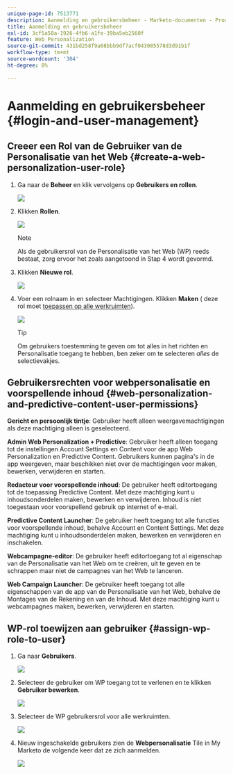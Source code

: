 ```yaml
---
unique-page-id: 7513771
description: Aanmelding en gebruikersbeheer - Marketo-documenten - Productdocumentatie
title: Aanmelding en gebruikersbeheer
exl-id: 3cf5a50a-1926-4fb6-a1fe-39ba5eb2560f
feature: Web Personalization
source-git-commit: 431bd258f9a68bbb9df7acf043085578d3d91b1f
workflow-type: tm+mt
source-wordcount: '304'
ht-degree: 0%

---
```


# Aanmelding en gebruikersbeheer {#login-and-user-management}

## Creeer een Rol van de Gebruiker van de Personalisatie van het Web {#create-a-web-personalization-user-role}

1. Ga naar de **Beheer** en klik vervolgens op **Gebruikers en rollen**.

   ![](assets/image2015-4-28-19-3a50-3a49.png)

1. Klikken **Rollen**.

   ![](assets/image2015-4-28-19-3a57-3a58.png)

   >[!NOTE]
   >
   >Als de gebruikersrol van de Personalisatie van het Web (WP) reeds bestaat, zorg ervoor het zoals aangetoond in Stap 4 wordt gevormd.

1. Klikken **Nieuwe rol**.

   ![](assets/three-1.png)

1. Voer een rolnaam in en selecteer Machtigingen. Klikken **Maken** ( deze rol moet [toepassen op alle werkruimten](/help/marketo/product-docs/administration/users-and-roles/managing-marketo-users.md)).

   ![](assets/four.png)

   >[!TIP]
   >
   >Om gebruikers toestemming te geven om tot alles in het richten en Personalisatie toegang te hebben, ben zeker om te selecteren _alles_ de selectievakjes.

## Gebruikersrechten voor webpersonalisatie en voorspellende inhoud {#web-personalization-and-predictive-content-user-permissions}

**Gericht en persoonlijk tintje**: Gebruiker heeft alleen weergavemachtigingen als deze machtiging alleen is geselecteerd.

**Admin Web Personalization + Predictive**: Gebruiker heeft alleen toegang tot de instellingen Account Settings en Content voor de app Web Personalization en Predictive Content. Gebruikers kunnen pagina&#39;s in de app weergeven, maar beschikken niet over de machtigingen voor maken, bewerken, verwijderen en starten.

**Redacteur voor voorspellende inhoud**: De gebruiker heeft editortoegang tot de toepassing Predictive Content. Met deze machtiging kunt u inhoudsonderdelen maken, bewerken en verwijderen. Inhoud is niet toegestaan voor voorspellend gebruik op internet of e-mail.

**Predictive Content Launcher**: De gebruiker heeft toegang tot alle functies voor voorspellende inhoud, behalve Account en Content Settings. Met deze machtiging kunt u inhoudsonderdelen maken, bewerken en verwijderen en inschakelen.

**Webcampagne-editor**: De gebruiker heeft editortoegang tot al eigenschap van de Personalisatie van het Web om te creëren, uit te geven en te schrappen maar niet de campagnes van het Web te lanceren.

**Web Campaign Launcher**: De gebruiker heeft toegang tot alle eigenschappen van de app van de Personalisatie van het Web, behalve de Montages van de Rekening en van de Inhoud. Met deze machtiging kunt u webcampagnes maken, bewerken, verwijderen en starten.

## WP-rol toewijzen aan gebruiker {#assign-wp-role-to-user}

1. Ga naar **Gebruikers**.

   ![](assets/image2015-4-29-11-3a31-3a3.png)

1. Selecteer de gebruiker om WP toegang tot te verlenen en te klikken **Gebruiker bewerken**.

   ![](assets/image2015-4-29-11-3a38-3a46.png)

1. Selecteer de WP gebruikersrol voor alle werkruimten.

   ![](assets/seven.png)

1. Nieuw ingeschakelde gebruikers zien de **Webpersonalisatie** Tile in My Marketo de volgende keer dat ze zich aanmelden.

   ![](assets/eight.png)
